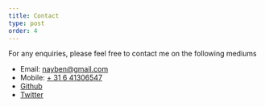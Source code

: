 ```yaml
---
title: Contact
type: post
order: 4
---
```

For any enquiries, please feel free to contact me on the following mediums
- Email: [nayben@gmail.com](mailto:nayben@gmail.com?subject=Enquiry%20from%20your%20website)
- Mobile: [+ 31 6 41306547](tel:+31641306547)
- [Github](https://github.com/nzchicken)
- [Twitter](https://twitter.com/nzchicken)
